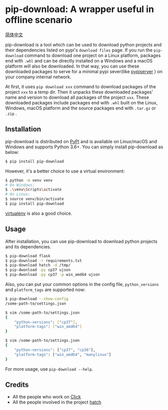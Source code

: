 # pip-download: A wrapper useful in offline scenario

[简体中文]( https://github.com/youngquan/pip-download/blob/master/README_zh_CN.md)

pip-download is a tool which can be used to download python projects and their dependencies listed on
pypi's `download files` page. If you run the `pip-download` command to download one project on a Linux platform, packages end with `.whl` and can be directly installed on a Windows and a macOS platform will also be downloaded. In that way, you can use these downloaded packages to serve for a minimal pypi sever(like [pypiserver](https://pypi.org/project/pypiserver/) ) on your company internal network.

At first, it uses `pip download xxx` command to download packages of the project `xxx` to a temp dir. Then it unpacks these downloaded packages' name and version to download all packages of the project `xxx`. These downloaded packages include packages end with `.whl` built on the Linux, Windows, macOS platform and the source packages end with `.tar.gz` or `.zip` .

## Installation

pip-download is distributed on [PyPI]( https://pypi.org ) and is available on Linux/macOS and Windows and supports
Python 3.6+. You can simply install pip-download as below:

```bash
$ pip install pip-download
```

However, it's a better choice to use a virtual environment:

```bash
$ python -m venv venv
# On Windows:
$ .\venv\Scripts\activate
# On Linux:
$ source venv/bin/activate
$ pip install pip-download
```

[virtualenv](https://virtualenv.pypa.io/en/latest/) is also a good choice.

## Usage

After installation, you can use pip-download to download python projects and its dependencies.

```bash
$ pip-download flask
$ pip-download -r requirements.txt
$ pip-download hatch -d /tmp/
$ pip-dwonload -py cp37 ujson
$ pip-dwonload -py cp37 -p win_amd64 ujson
```

Also, you can put your common options in the config file, `python_versions` and `platform_tags` are supported now:

```bash
$ pip-download --show-config
/some-path-to/settings.json

$ vim /some-path-to/settings.json
{
    "python-versions": ["cp37"],
    "platform-tags": ["win_amd64"]
}

$ vim /some-path-to/settings.json
{
    "python-versions": ["cp37", "cp36"],
    "platform-tags": ["win_amd64", "manylinux"]
}
```

For more usage, use `pip-download --help`.

## Credits

- All the people who work on [Click](https://github.com/pallets/click)
- All the people involved in the project [hatch](<https://github.com/ofek/hatch>)
